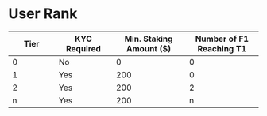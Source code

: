 # User Rank

<table><thead><tr><th width="80">Tier</th><th width="101">KYC Required</th><th width="135"> Min. Staking Amount ($)</th><th width="135">Number of F1 Reaching T1</th></tr></thead><tbody><tr><td>0</td><td>No</td><td>0</td><td>0</td></tr><tr><td>1</td><td>Yes</td><td>200</td><td>0</td></tr><tr><td>2</td><td>Yes</td><td>200</td><td>2</td></tr><tr><td>n</td><td>Yes</td><td>200</td><td>n</td></tr></tbody></table>
